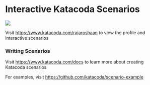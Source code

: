 # Interactive Katacoda Scenarios

[![](http://shields.katacoda.com/katacoda/rajaroshaan/count.svg)](https://www.katacoda.com/rajaroshaan "Get your profile on Katacoda.com")

Visit https://www.katacoda.com/rajaroshaan to view the profile and interactive scenarios

### Writing Scenarios
Visit https://www.katacoda.com/docs to learn more about creating Katacoda scenarios

For examples, visit https://github.com/katacoda/scenario-example
